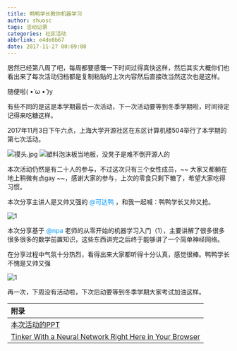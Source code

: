 ```yaml
---
title: 鸭鸭学长教你机器学习
author: shuosc
tags: 活动记录
categories: 社区活动
abbrlink: e4de0b67
date: 2017-11-27 00:09:00
---
```

居然已经第八周了吧，每周都要感慨一下时间过得真快这样，然后其实大概你们也看出来了每次活动归档都是复制粘贴的上次内容然后直接改当然这次也是这样。

随便啦( •̀ ω •́ )y

有些不同的是这是本学期最后一次活动，下一次活动要等到冬季学期啦，时间待定记得来吃糖这样。

2017年11月3日下午六点，上海大学开源社区在东区计算机楼504举行了本学期的第七次活动。

<!--more-->

![摸头.jpg](/img/17秋/7.1.jpg)
![塑料泡沫板当地板，没凳子是难不倒开源人的](/img/17秋/7.2.jpg)

本次活动仍然是有二十人的参与，不过这次只有三个女性成员，~~ 大家又都躺在地上稍微有点gay ~~，感谢大家的参与，上次的零食只剩下糖了，希望大家吃得习惯。

本次分享主讲人是又帅又强的 <font color=#0099ff> @可达鸭 </font> ，和我一起喊：鸭鸭学长又帅又抢。

![1](/img/17秋/7.3.jpg)

本次分享基于 <font color=#0099ff> @npa </font> 老师的从零开始的机器学习入门（1），主要讲解了很多很多很多很多的数学前置知识，这些东西讲完之后终于能够讲了一个简单神经网络。

在分享过程中气氛十分热烈，看得出来大家都听得十分认真，感觉很棒。鸭鸭学长不愧是又帅又强

![1](/img/17秋/7.4.jpg)

再一次，下周没有活动啦，下次后动要等到冬季学期大家考试加油这样。

| 附录 |
| :------- |
|[本次活动的PPT](https://github.com/shuopensourcecommunity/meta-OSC/raw/master/activities/2017/autumn/week8/logistic%20.pdf)|
|[Tinker With a Neural Network Right Here in Your Browser](http://playground.tensorflow.org/)|